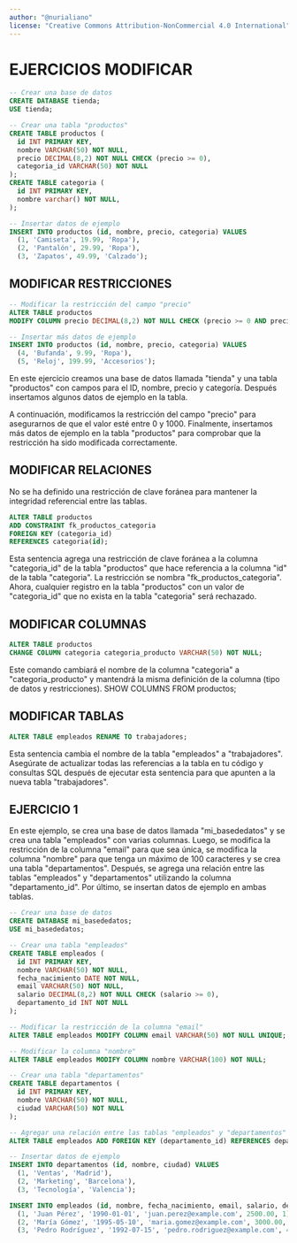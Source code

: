 ```yaml
---
author: "@nurialiano"
license: "Creative Commons Attribution-NonCommercial 4.0 International"
---
```


# EJERCICIOS MODIFICAR

~~~sql
-- Crear una base de datos
CREATE DATABASE tienda;
USE tienda;

-- Crear una tabla "productos"
CREATE TABLE productos (
  id INT PRIMARY KEY,
  nombre VARCHAR(50) NOT NULL,
  precio DECIMAL(8,2) NOT NULL CHECK (precio >= 0),
  categoria_id VARCHAR(50) NOT NULL
);
CREATE TABLE categoria (
  id INT PRIMARY KEY,
  nombre varchar() NOT NULL,
);

-- Insertar datos de ejemplo
INSERT INTO productos (id, nombre, precio, categoria) VALUES
  (1, 'Camiseta', 19.99, 'Ropa'),
  (2, 'Pantalón', 29.99, 'Ropa'),
  (3, 'Zapatos', 49.99, 'Calzado');
~~~

## MODIFICAR RESTRICCIONES

~~~sql
-- Modificar la restricción del campo "precio"
ALTER TABLE productos
MODIFY COLUMN precio DECIMAL(8,2) NOT NULL CHECK (precio >= 0 AND precio <= 1000);

-- Insertar más datos de ejemplo
INSERT INTO productos (id, nombre, precio, categoria) VALUES
  (4, 'Bufanda', 9.99, 'Ropa'),
  (5, 'Reloj', 199.99, 'Accesorios');
~~~

En este ejercicio creamos una base de datos llamada "tienda" y una tabla "productos" con campos para el ID, nombre, precio y categoría. Después insertamos algunos datos de ejemplo en la tabla.

A continuación, modificamos la restricción del campo "precio" para asegurarnos de que el valor esté entre 0 y 1000. Finalmente, insertamos más datos de ejemplo en la tabla "productos" para comprobar que la restricción ha sido modificada correctamente.

## MODIFICAR RELACIONES

No se ha definido una restricción de clave foránea para mantener la integridad referencial entre las tablas.

~~~sql
ALTER TABLE productos
ADD CONSTRAINT fk_productos_categoria
FOREIGN KEY (categoria_id)
REFERENCES categoria(id);
~~~

Esta sentencia agrega una restricción de clave foránea a la columna "categoria_id" de la tabla "productos" que hace referencia a la columna "id" de la tabla "categoria". La restricción se nombra "fk_productos_categoria". Ahora, cualquier registro en la tabla "productos" con un valor de "categoria_id" que no exista en la tabla "categoria" será rechazado.

## MODIFICAR COLUMNAS

~~~sql
ALTER TABLE productos
CHANGE COLUMN categoria categoria_producto VARCHAR(50) NOT NULL;
~~~

Este comando cambiará el nombre de la columna "categoria" a "categoria_producto" y mantendrá la misma definición de la columna (tipo de datos y restricciones).
SHOW COLUMNS FROM productos;

## MODIFICAR TABLAS

~~~sql
ALTER TABLE empleados RENAME TO trabajadores;
~~~

Esta sentencia cambia el nombre de la tabla "empleados" a "trabajadores". Asegúrate de actualizar todas las referencias a la tabla en tu código y consultas SQL después de ejecutar esta sentencia para que apunten a la nueva tabla "trabajadores".

## EJERCICIO 1

En este ejemplo, se crea una base de datos llamada "mi_basededatos" y se crea una tabla "empleados" con varias columnas. Luego, se modifica la restricción de la columna "email" para que sea única, se modifica la columna "nombre" para que tenga un máximo de 100 caracteres y se crea una tabla "departamentos". Después, se agrega una relación entre las tablas "empleados" y "departamentos" utilizando la columna "departamento_id". Por último, se insertan datos de ejemplo en ambas tablas.

~~~sql
-- Crear una base de datos
CREATE DATABASE mi_basededatos;
USE mi_basededatos;

-- Crear una tabla "empleados"
CREATE TABLE empleados (
  id INT PRIMARY KEY,
  nombre VARCHAR(50) NOT NULL,
  fecha_nacimiento DATE NOT NULL,
  email VARCHAR(50) NOT NULL,
  salario DECIMAL(8,2) NOT NULL CHECK (salario >= 0),
  departamento_id INT NOT NULL
);

-- Modificar la restricción de la columna "email"
ALTER TABLE empleados MODIFY COLUMN email VARCHAR(50) NOT NULL UNIQUE;

-- Modificar la columna "nombre"
ALTER TABLE empleados MODIFY COLUMN nombre VARCHAR(100) NOT NULL;

-- Crear una tabla "departamentos"
CREATE TABLE departamentos (
  id INT PRIMARY KEY,
  nombre VARCHAR(50) NOT NULL,
  ciudad VARCHAR(50) NOT NULL
);

-- Agregar una relación entre las tablas "empleados" y "departamentos"
ALTER TABLE empleados ADD FOREIGN KEY (departamento_id) REFERENCES departamentos(id);

-- Insertar datos de ejemplo
INSERT INTO departamentos (id, nombre, ciudad) VALUES
  (1, 'Ventas', 'Madrid'),
  (2, 'Marketing', 'Barcelona'),
  (3, 'Tecnología', 'Valencia');

INSERT INTO empleados (id, nombre, fecha_nacimiento, email, salario, departamento_id) VALUES
  (1, 'Juan Pérez', '1990-01-01', 'juan.perez@example.com', 2500.00, 1),
  (2, 'María Gómez', '1995-05-10', 'maria.gomez@example.com', 3000.00, 2),
  (3, 'Pedro Rodríguez', '1992-07-15', 'pedro.rodriguez@example.com', 4000.00, 3);
~~~
